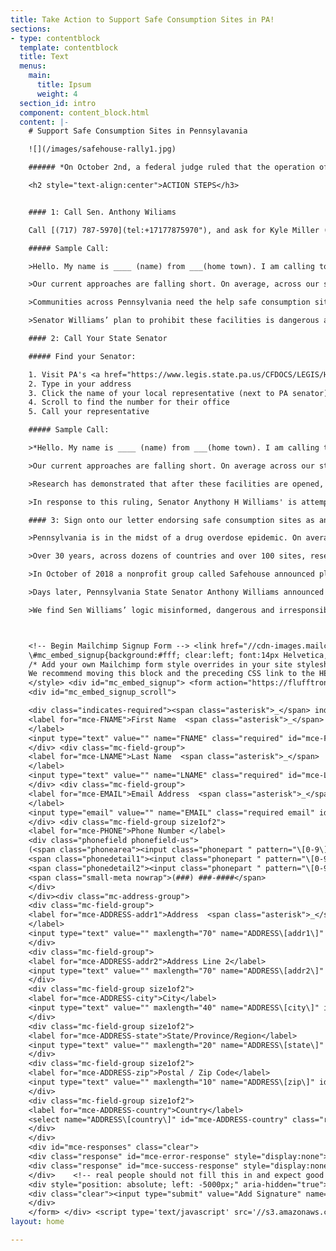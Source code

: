 ```yaml
---
title: Take Action to Support Safe Consumption Sites in PA!
sections:
- type: contentblock
  template: contentblock
  title: Text
  menus:
    main:
      title: Ipsum
      weight: 4
  section_id: intro
  component: content_block.html
  content: |-
    # Support Safe Consumption Sites in Pennsylavania

    ![](/images/safehouse-rally1.jpg)

    ###### *On October 2nd, a federal judge ruled that the operation of [Safehouse](https://www.safehousephilly.org/) does not violate federal law. On October 3rd, Senator Anthony Williams [released a memo](https://www.legis.state.pa.us/cfdocs/legis/CSM/showMemoPublic.cfm?chamber=S&SPick=20190&cosponId=30461&mobile_choice=suppress) stating his plans to introduce a bill that would prohibit the operation of Safe Consumption Spaces (SCS) in Pennsylvania. We need you to take action to show your support for Safehouse and urge lawmakers to oppose Sen. Williams' plans!*

    <h2 style="text-align:center">ACTION STEPS</h3>


    #### 1: Call Sen. Anthony Wiliams

    Call [(717) 787-5970](tel:+17177875970"), and ask for Kyle Miller ((email)[mailto:kyle.miller@pasenate.com]  also works but phone is preferable!)

    ##### Sample Call:

    >Hello. My name is ____ (name) from ___(home town). I am calling today because Pennsylvania is in the midst of a drug overdose epidemic. [Share personal story if you want].

    >Our current approaches are falling short. On average, across our state, one human life is lost to overdose every 120 minutes.

    >Communities across Pennsylvania need the help safe consumption sites provide. Research has demonstrated that after these facilities are implemented, communities see decreases in overdose rates, public injection, and discarded syringes.

    >Senator Williams’ plan to prohibit these facilities is dangerous and irresponsible. A federal judge has determined that these sites are legal. I urge Senator Williams not to stand in the way of this necessary public health intervention. Saving lives is not a crime.

    #### 2: Call Your State Senator

    ##### Find your Senator:

    1. Visit PA's <a href="https://www.legis.state.pa.us/CFDOCS/LEGIS/HOME/FINDYOURLEGISLATOR/" target="_blank">*Find Your Legislator*</a> site.
    2. Type in your address
    3. Click the name of your local representative (next to PA senator)
    4. Scroll to find the number for their office
    5. Call your representative

    ##### Sample Call:

    >*Hello. My name is ____ (name) from ___(home town). I am calling today because Pennsylvania is in the midst of a drug overdose crisis, and safe consumption sites are needed in communities across Pennsylvania.  

    >Our current approaches are falling short. On average across our state, one person dies every 120 minutes from drug overdose. [Share personal story if you want].

    >Research has demonstrated that after these facilities are opened, communities see decreases in overdose rates, public injection, and discarded syringes. On October 2nd a federal judge, the Hon. Gerald Austin McHugh, Jr. ruled safe consumption sites do not violate federal law.

    >In response to this ruling, Senator Anythony H Williams' is attempting to specifically deny Pennsylvania communities the benefits these facilities will provide. I urge you to refuse any support Sen Williams' bill, and further to sign this letter endorsing safe consumption sites as a necessary, medical, fact-based intervention for fighting the drug overdose epidemic. Saving lives is not a crime.*    

    #### 3: Sign onto our letter endorsing safe consumption sites as an individual or group

    >Pennsylvania is in the midst of a drug overdose epidemic. On average, one person dies every 120 minutes due to drug overdoses in our state state. Our current approaches are falling short. As individuals and organizations, we see safe consumption sites (SCS) as a vital, evidence-based tool in reducing drug overdose deaths.

    >Over 30 years, across dozens of countries and over 100 sites, research has demonstrated the benefits communities home to SCS have seen. After these facilities are opened, their neighborhoods see decreases of up to 60% in overdose rates, decreases in public injection, and decreases in discarded syringes. These communities also do not see increases in crime or active drug user populations.

    >In October of 2018 a nonprofit group called Safehouse announced plans to open a SCS in Philadelphia. And in February of 2019, a Trump-appointed attorney general sued Safehouse to block such a site from opening. A case in federal court followed and on October 2nd the Hon. Gerald Austin McHugh, Jr. ruled that SCS do not violate federal law. “I cannot conclude that Safehouse has, as a significant purpose, the objective of facilitating drug use,” he wrote in his opinion. “The ultimate goal of Safehouse’s proposed operation is to reduce drug use, not facilitate it. Safehouse plans to make a place available for the purposes of reducing the harm of drug use, administering medical care, encouraging drug treatment, and connecting participants with social services.”

    >Days later, Pennsylvania State Senator Anthony Williams announced plans to propose banning SCS in Pennsylvania, stating, “Let us not forget that heroin remains an illegal drug and a deadly killer of Pennsylvanians across the commonwealth. In the midst of an epidemic, we should not be providing spaces for users to continue to use without requiring treatment.”

    >We find Sen Williams’ logic misinformed, dangerous and irresponsible. Overdoses from fentanyl are robbing us of our loved ones. Lack of immediate overdose reversal is killing Pennsylvanians.  We need sites like Safehouse where overdoses can be immediately  reversed. Too many people have died from preventable deaths. We need you to support people struggling with substance use disorders. Do not support harmful policies like the bill Sen Williams plans to introduce. Saving lives is not a crime.



    <!-- Begin Mailchimp Signup Form --> <link href="//cdn-images.mailchimp.com/embedcode/classic-10_7.css" rel="stylesheet" type="text/css"> <style type="text/css">
    \#mc_embed_signup{background:#fff; clear:left; font:14px Helvetica,Arial,sans-serif; }
    /* Add your own Mailchimp form style overrides in your site stylesheet or in this style block.
    We recommend moving this block and the preceding CSS link to the HEAD of your HTML file. */
    </style> <div id="mc_embed_signup"> <form action="https://flufftronix.us20.list-manage.com/subscribe/post?u=4c24a00562fcaddf9adf48ec8&id=b7f1923274" method="post" id="mc-embedded-subscribe-form" name="mc-embedded-subscribe-form" class="validate" target="_blank" novalidate>
    <div id="mc_embed_signup_scroll">

    <div class="indicates-required"><span class="asterisk">_</span> indicates required</div> <div class="mc-field-group">
    <label for="mce-FNAME">First Name  <span class="asterisk">_</span>
    </label>
    <input type="text" value="" name="FNAME" class="required" id="mce-FNAME">
    </div> <div class="mc-field-group">
    <label for="mce-LNAME">Last Name  <span class="asterisk">_</span>
    </label>
    <input type="text" value="" name="LNAME" class="required" id="mce-LNAME">
    </div> <div class="mc-field-group">
    <label for="mce-EMAIL">Email Address  <span class="asterisk">_</span>
    </label>
    <input type="email" value="" name="EMAIL" class="required email" id="mce-EMAIL">
    </div> <div class="mc-field-group size1of2">
    <label for="mce-PHONE">Phone Number </label>
    <div class="phonefield phonefield-us">
    (<span class="phonearea"><input class="phonepart " pattern="\[0-9\]_" id="mce-PHONE-area" name="PHONE\[area\]" maxlength="3" size="3" value="" type="text"></span>)
    <span class="phonedetail1"><input class="phonepart " pattern="\[0-9\]_" id="mce-PHONE-detail1" name="PHONE\[detail1\]" maxlength="3" size="3" value="" type="text"></span> -
    <span class="phonedetail2"><input class="phonepart " pattern="\[0-9\]_" id="mce-PHONE-detail2" name="PHONE\[detail2\]" maxlength="4" size="4" value="" type="text"></span>
    <span class="small-meta nowrap">(###) ###-####</span>
    </div>
    </div><div class="mc-address-group">
    <div class="mc-field-group">
    <label for="mce-ADDRESS-addr1">Address  <span class="asterisk">_</span>
    </label>
    <input type="text" value="" maxlength="70" name="ADDRESS\[addr1\]" id="mce-ADDRESS-addr1" class="required">
    </div>
    <div class="mc-field-group">
    <label for="mce-ADDRESS-addr2">Address Line 2</label>
    <input type="text" value="" maxlength="70" name="ADDRESS\[addr2\]" id="mce-ADDRESS-addr2">
    </div>
    <div class="mc-field-group size1of2">
    <label for="mce-ADDRESS-city">City</label>
    <input type="text" value="" maxlength="40" name="ADDRESS\[city\]" id="mce-ADDRESS-city" class="required">
    </div>
    <div class="mc-field-group size1of2">
    <label for="mce-ADDRESS-state">State/Province/Region</label>
    <input type="text" value="" maxlength="20" name="ADDRESS\[state\]" id="mce-ADDRESS-state" class="required">
    </div>
    <div class="mc-field-group size1of2">
    <label for="mce-ADDRESS-zip">Postal / Zip Code</label>
    <input type="text" value="" maxlength="10" name="ADDRESS\[zip\]" id="mce-ADDRESS-zip" class="required">
    </div>
    <div class="mc-field-group size1of2">
    <label for="mce-ADDRESS-country">Country</label>
    <select name="ADDRESS\[country\]" id="mce-ADDRESS-country" class="required"><option value="164" selected>USA</option><option value="286">Aaland Islands</option><option value="274">Afghanistan</option><option value="2">Albania</option><option value="3">Algeria</option><option value="178">American Samoa</option><option value="4">Andorra</option><option value="5">Angola</option><option value="176">Anguilla</option><option value="175">Antigua And Barbuda</option><option value="6">Argentina</option><option value="7">Armenia</option><option value="179">Aruba</option><option value="8">Australia</option><option value="9">Austria</option><option value="10">Azerbaijan</option><option value="11">Bahamas</option><option value="12">Bahrain</option><option value="13">Bangladesh</option><option value="14">Barbados</option><option value="15">Belarus</option><option value="16">Belgium</option><option value="17">Belize</option><option value="18">Benin</option><option value="19">Bermuda</option><option value="20">Bhutan</option><option value="21">Bolivia</option><option value="325">Bonaire, Saint Eustatius and Saba</option><option value="22">Bosnia and Herzegovina</option><option value="23">Botswana</option><option value="181">Bouvet Island</option><option value="24">Brazil</option><option value="180">Brunei Darussalam</option><option value="25">Bulgaria</option><option value="26">Burkina Faso</option><option value="27">Burundi</option><option value="28">Cambodia</option><option value="29">Cameroon</option><option value="30">Canada</option><option value="31">Cape Verde</option><option value="32">Cayman Islands</option><option value="33">Central African Republic</option><option value="34">Chad</option><option value="35">Chile</option><option value="36">China</option><option value="185">Christmas Island</option><option value="37">Colombia</option><option value="204">Comoros</option><option value="38">Congo</option><option value="183">Cook Islands</option><option value="268">Costa Rica</option><option value="275">Cote D'Ivoire</option><option value="40">Croatia</option><option value="276">Cuba</option><option value="298">Curacao</option><option value="41">Cyprus</option><option value="42">Czech Republic</option><option value="318">Democratic Republic of the Congo</option><option value="43">Denmark</option><option value="44">Djibouti</option><option value="289">Dominica</option><option value="187">Dominican Republic</option><option value="45">Ecuador</option><option value="46">Egypt</option><option value="47">El Salvador</option><option value="48">Equatorial Guinea</option><option value="49">Eritrea</option><option value="50">Estonia</option><option value="51">Ethiopia</option><option value="189">Falkland Islands</option><option value="191">Faroe Islands</option><option value="52">Fiji</option><option value="53">Finland</option><option value="54">France</option><option value="193">French Guiana</option><option value="277">French Polynesia</option><option value="56">Gabon</option><option value="57">Gambia</option><option value="58">Georgia</option><option value="59">Germany</option><option value="60">Ghana</option><option value="194">Gibraltar</option><option value="61">Greece</option><option value="195">Greenland</option><option value="192">Grenada</option><option value="196">Guadeloupe</option><option value="62">Guam</option><option value="198">Guatemala</option><option value="270">Guernsey</option><option value="63">Guinea</option><option value="65">Guyana</option><option value="200">Haiti</option><option value="66">Honduras</option><option value="67">Hong Kong</option><option value="68">Hungary</option><option value="69">Iceland</option><option value="70">India</option><option value="71">Indonesia</option><option value="278">Iran</option><option value="279">Iraq</option><option value="74">Ireland</option><option value="323">Isle of Man</option><option value="75">Israel</option><option value="76">Italy</option><option value="202">Jamaica</option><option value="78">Japan</option><option value="288">Jersey  (Channel Islands)</option><option value="79">Jordan</option><option value="80">Kazakhstan</option><option value="81">Kenya</option><option value="203">Kiribati</option><option value="82">Kuwait</option><option value="83">Kyrgyzstan</option><option value="84">Lao People's Democratic Republic</option><option value="85">Latvia</option><option value="86">Lebanon</option><option value="87">Lesotho</option><option value="88">Liberia</option><option value="281">Libya</option><option value="90">Liechtenstein</option><option value="91">Lithuania</option><option value="92">Luxembourg</option><option value="208">Macau</option><option value="93">Macedonia</option><option value="94">Madagascar</option><option value="95">Malawi</option><option value="96">Malaysia</option><option value="97">Maldives</option><option value="98">Mali</option><option value="99">Malta</option><option value="207">Marshall Islands</option><option value="210">Martinique</option><option value="100">Mauritania</option><option value="212">Mauritius</option><option value="241">Mayotte</option><option value="101">Mexico</option><option value="102">Moldova, Republic of</option><option value="103">Monaco</option><option value="104">Mongolia</option><option value="290">Montenegro</option><option value="294">Montserrat</option><option value="105">Morocco</option><option value="106">Mozambique</option><option value="242">Myanmar</option><option value="107">Namibia</option><option value="108">Nepal</option><option value="109">Netherlands</option><option value="110">Netherlands Antilles</option><option value="213">New Caledonia</option><option value="111">New Zealand</option><option value="112">Nicaragua</option><option value="113">Niger</option><option value="114">Nigeria</option><option value="217">Niue</option><option value="214">Norfolk Island</option><option value="272">North Korea</option><option value="116">Norway</option><option value="117">Oman</option><option value="118">Pakistan</option><option value="222">Palau</option><option value="282">Palestine</option><option value="119">Panama</option><option value="219">Papua New Guinea</option><option value="120">Paraguay</option><option value="121">Peru</option><option value="122">Philippines</option><option value="221">Pitcairn</option><option value="123">Poland</option><option value="124">Portugal</option><option value="126">Qatar</option><option value="315">Republic of Kosovo</option><option value="127">Reunion</option><option value="128">Romania</option><option value="129">Russia</option><option value="130">Rwanda</option><option value="205">Saint Kitts and Nevis</option><option value="206">Saint Lucia</option><option value="324">Saint Martin</option><option value="237">Saint Vincent and the Grenadines</option><option value="132">Samoa (Independent)</option><option value="227">San Marino</option><option value="255">Sao Tome and Principe</option><option value="133">Saudi Arabia</option><option value="134">Senegal</option><option value="326">Serbia</option><option value="135">Seychelles</option><option value="136">Sierra Leone</option><option value="137">Singapore</option><option value="302">Sint Maarten</option><option value="138">Slovakia</option><option value="139">Slovenia</option><option value="223">Solomon Islands</option><option value="140">Somalia</option><option value="141">South Africa</option><option value="257">South Georgia and the South Sandwich Islands</option><option value="142">South Korea</option><option value="311">South Sudan</option><option value="143">Spain</option><option value="144">Sri Lanka</option><option value="293">Sudan</option><option value="146">Suriname</option><option value="225">Svalbard and Jan Mayen Islands</option><option value="147">Swaziland</option><option value="148">Sweden</option><option value="149">Switzerland</option><option value="285">Syria</option><option value="152">Taiwan</option><option value="260">Tajikistan</option><option value="153">Tanzania</option><option value="154">Thailand</option><option value="233">Timor-Leste</option><option value="155">Togo</option><option value="232">Tonga</option><option value="234">Trinidad and Tobago</option><option value="156">Tunisia</option><option value="157">Turkey</option><option value="158">Turkmenistan</option><option value="287">Turks & Caicos Islands</option><option value="159">Uganda</option><option value="161">Ukraine</option><option value="162">United Arab Emirates</option><option value="262">United Kingdom</option><option value="163">Uruguay</option><option value="165">Uzbekistan</option><option value="239">Vanuatu</option><option value="166">Vatican City State (Holy See)</option><option value="167">Venezuela</option><option value="168">Vietnam</option><option value="169">Virgin Islands (British)</option><option value="238">Virgin Islands (U.S.)</option><option value="188">Western Sahara</option><option value="170">Yemen</option><option value="173">Zambia</option><option value="174">Zimbabwe</option></select>
    </div>
    </div>
    <div id="mce-responses" class="clear">
    <div class="response" id="mce-error-response" style="display:none"></div>
    <div class="response" id="mce-success-response" style="display:none"></div>
    </div>    <!-- real people should not fill this in and expect good things - do not remove this or risk form bot signups-->
    <div style="position: absolute; left: -5000px;" aria-hidden="true"><input type="text" name="b_4c24a00562fcaddf9adf48ec8_b7f1923274" tabindex="-1" value=""></div>
    <div class="clear"><input type="submit" value="Add Signature" name="subscribe" id="mc-embedded-subscribe" class="button"></div>
    </div>
    </form> </div> <script type='text/javascript' src='//s3.amazonaws.com/downloads.mailchimp.com/js/mc-validate.js'></script><script type='text/javascript'>(function($) {window.fnames = new Array(); window.ftypes = new Array();fnames\[1\]='FNAME';ftypes\[1\]='text';fnames\[2\]='LNAME';ftypes\[2\]='text';fnames\[0\]='EMAIL';ftypes\[0\]='email';fnames\[4\]='PHONE';ftypes\[4\]='phone';fnames\[3\]='ADDRESS';ftypes\[3\]='address';}(jQuery));var $mcj = jQuery.noConflict(true);</script> <!--End mc_embed_signup-->
layout: home

---
```

